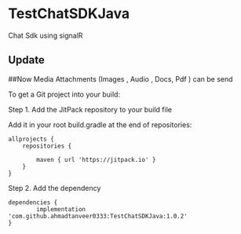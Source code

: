 # TestChatSDKJava
Chat Sdk using signalR

## Update
##Now Media Attachments (Images , Audio , Docs, Pdf ) can be send 


To get a Git project into your build:

Step 1. Add the JitPack repository to your build file


Add it in your root build.gradle at the end of repositories:

	allprojects {
		repositories {
			
			maven { url 'https://jitpack.io' }
		}
	}
Step 2. Add the dependency

	dependencies {
	        implementation 'com.github.ahmadtanveer0333:TestChatSDKJava:1.0.2'
	}

